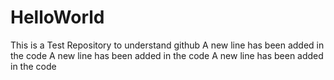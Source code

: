 # HelloWorld
This is a Test Repository to understand github
A new line has been added in the code
A new line has been added in the code
A new line has been added in the code
